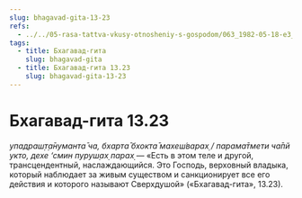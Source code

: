 ```yaml
---
slug: bhagavad-gita-13-23
refs:
  - ../../05-rasa-tattva-vkusy-otnosheniy-s-gospodom/063_1982-05-18-e3_sridharmj_dlja_otnoshenij_s_vysshim_nachalom_neobhodimo_projavit_sebja_v_aspekte_shakti_a_ne_purushi.md
tags:
  - title: Бхагавад-гита
    slug: bhagavad-gita
  - title: Бхагавад-гита 13.23
    slug: bhagavad-gita-13-23
---
```


# Бхагавад-гита 13.23

*упадраш̣т̣а̄нуманта̄ ча, бхарта̄ бхокта̄ махеш́варах̣ / парама̄тмети ча̄пй укто, дехе ‘смин пуруш̣ах̣ парах̣* — «Есть в этом теле и другой, трансцендентный, наслаждающийся. Это Господь, верховный владыка, который наблюдает за живым существом и санкционирует все его действия и которого называют Сверхдушой» («Бхагавад-гита», 13.23).
